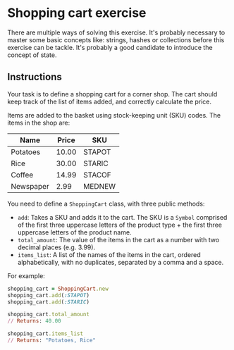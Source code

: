 # Shopping cart exercise

There are multiple ways of solving this exercise. It's probably necessary to master some basic concepts like: strings, hashes or collections before this exercise can be tackle.
It's probably a good candidate to introduce the concept of state.


## Instructions

Your task is to define a shopping cart for a corner shop. The cart should keep track of the list of items added, and correctly calculate the price.

Items are added to the basket using stock-keeping unit (SKU) codes. The items in the shop are:

| Name      | Price | SKU    |
|-----------|-------|--------|
| Potatoes  | 10.00 | STAPOT |
| Rice      | 30.00 | STARIC |
| Coffee    | 14.99 | STACOF |
| Newspaper |  2.99 | MEDNEW |


You need to define a `ShoppingCart` class, with three public methods:
- `add`: Takes a SKU and adds it to the cart. The SKU is a `Symbol` comprised of the first three uppercase letters of the product type + the first three uppercase letters of the product name.
- `total_amount`: The value of the items in the cart as a number with two decimal places (e.g. 3.99).
- `items_list`: A list of the names of the items in the cart, ordered alphabetically, with no duplicates, separated by a comma and a space.

For example:

```ruby
shopping_cart = ShoppingCart.new
shopping_cart.add(:STAPOT)
shopping_cart.add(:STARIC)

shopping_cart.total_amount
// Returns: 40.00

shopping_cart.items_list
// Returns: "Potatoes, Rice"
```
